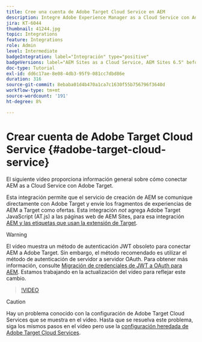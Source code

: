 ```yaml
---
title: Cree una cuenta de Adobe Target Cloud Service en AEM
description: Integre Adobe Experience Manager as a Cloud Service con Adobe Target mediante la autenticación IMS de Cloud Service y Adobe.
jira: KT-6044
thumbnail: 41244.jpg
topic: Integrations
feature: Integrations
role: Admin
level: Intermediate
badgeIntegration: label="Integración" type="positive"
badgeVersions: label="AEM Sites as a Cloud Service, AEM Sites 6.5" before-title="false"
doc-type: Tutorial
exl-id: dd6c17ae-8e08-4db3-95f9-081cc7dbd86e
duration: 316
source-git-commit: 8ebaba01d4b470a1ca7c1630f55b756796f3640d
workflow-type: tm+mt
source-wordcount: '191'
ht-degree: 8%

---
```


# Crear cuenta de Adobe Target Cloud Service {#adobe-target-cloud-service}

El siguiente vídeo proporciona información general sobre cómo conectar AEM as a Cloud Service con Adobe Target.

Esta integración permite que el servicio de creación de AEM se comunique directamente con Adobe Target y envíe los fragmentos de experiencias de AEM a Target como ofertas.  Esta integración *not* agrega Adobe Target JavaScript (AT.js) a las páginas web de AEM Sites, para esa integración [AEM y las etiquetas que usan la extensión de Target](../experience-platform/data-collection/tags/connect-aem-tag-property-using-ims.md).

>[!WARNING]
>
>El vídeo muestra un método de autenticación JWT obsoleto para conectar AEM a Adobe Target. Sin embargo, el método recomendado es utilizar el método de autenticación de servidor a servidor OAuth. Para obtener más información, consulte [Migración de credenciales de JWT a OAuth para AEM](https://experienceleague.adobe.com/es/docs/experience-manager-learn/foundation/authentication/jwt-to-oauth-migration). Estamos trabajando en la actualización del vídeo para reflejar este cambio.


>[!VIDEO](https://video.tv.adobe.com/v/41244?quality=12&learn=on)

>[!CAUTION]
>
>Hay un problema conocido con la configuración de Adobe Target Cloud Services que se muestra en el vídeo. Hasta que se resuelva este problema, siga los mismos pasos en el vídeo pero use la [configuración heredada de Adobe Target Cloud Services](https://experienceleague.adobe.com/docs/experience-manager-learn/aem-target-tutorial/aem-target-implementation/using-aem-cloud-services.html?lang=es).
